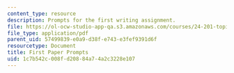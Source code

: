 ```yaml
---
content_type: resource
description: Prompts for the first writing assignment.
file: https://ol-ocw-studio-app-qa.s3.amazonaws.com/courses/24-201-topics-in-the-history-of-philosophy-justice-political-economy-spring-2016/1c7b542c008fd20884a74a2c3228e107_MIT24_201S16_First_Paper.pdf
file_type: application/pdf
parent_uid: 57499839-e0a9-d38f-e743-e3fef9391d6f
resourcetype: Document
title: First Paper Prompts
uid: 1c7b542c-008f-d208-84a7-4a2c3228e107
---
```


